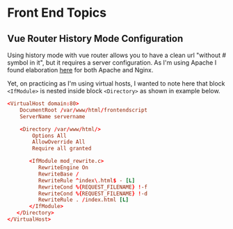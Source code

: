 # Front End Topics
## Vue Router History Mode Configuration
Using history mode with vue router allows you to have a clean url "without # symbol in it", but it requires a server configuration. As I'm using Apache I found elaboration [here](https://medium.com/swlh/using-vue-routers-history-mode-6d9395e8122e) for both Apache and Nginx.

Yet, on practicing as I'm using virtual hosts, I wanted to note here that block `<IfModule>` is nested inside block `<Directory>` as shown in example below.
```conf
<VirtualHost domain:80>
    DocumentRoot /var/www/html/frontendscript
    ServerName servername

    <Directory /var/www/html/>
        Options All
        AllowOverride All
        Require all granted

       <IfModule mod_rewrite.c>
          RewriteEngine On
          RewriteBase /
          RewriteRule ^index\.html$ - [L]
          RewriteCond %{REQUEST_FILENAME} !-f
          RewriteCond %{REQUEST_FILENAME} !-d
          RewriteRule . /index.html [L]
       </IfModule>
   </Directory>
</VirtualHost>
```